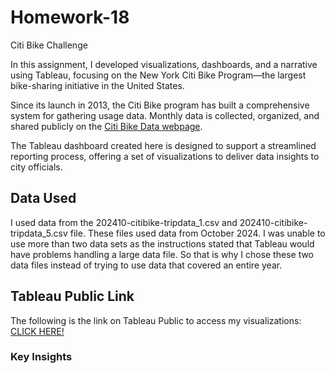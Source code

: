 # Homework-18
Citi Bike Challenge

In this assignment, I developed visualizations, dashboards, and a narrative using Tableau, focusing on the New York Citi Bike Program—the largest bike-sharing initiative in the United States.

Since its launch in 2013, the Citi Bike program has built a comprehensive system for gathering usage data. Monthly data is collected, organized, and shared publicly on the [Citi Bike Data webpage](https://www.citibikenyc.com/system-data).


The Tableau dashboard created here is designed to support a streamlined reporting process, offering a set of visualizations to deliver data insights to city officials.

## Data Used
I used data from the 202410-citibike-tripdata_1.csv and 202410-citibike-tripdata_5.csv file. These files used data from October 2024. I was unable to use more than two data sets as the instructions stated that Tableau would have problems handling a large data file. So that is why I chose these two data files instead of trying to use data that covered an entire year. 

## Tableau Public Link
The following is the link on Tableau Public to access my visualizations:
[CLICK HERE!](https://public.tableau.com/views/CitiBike_Viz_17306686351880/StartStations?:language=en-US&:sid=&:redirect=auth&:display_count=n&:origin=viz_share_link)





### Key Insights

